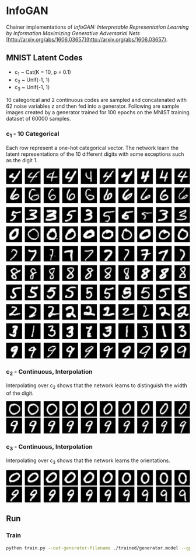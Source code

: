 # InfoGAN

Chainer implementations of *InfoGAN: Interpretable Representation Learning by Information Maximizing Generative Adversarial Nets*  [http://arxiv.org/abs/1606.03657](http://arxiv.org/abs/1606.03657).

## MNIST Latent Codes

- c<sub>1</sub> ~ Cat(K = 10, p = 0.1)
- c<sub>2</sub> ~ Unif(-1, 1)
- c<sub>3</sub> ~ Unif(-1, 1)

10 categorical and 2 continuous codes are sampled and concatenated with 62 noise variables z and then fed into a generator. Following are sample images created by a generator trained for 100 epochs on the MNIST training dataset of 60000 samples.

### c<sub>1</sub> - 10 Categorical

Each row represent a one-hot categorical vector. The network learn the latent representations of the 10 different digits with some exceptions such as the digit 1.

<img src="./samples/c1_categorical.png" width="512px"/>

### c<sub>2</sub> - Continuous, Interpolation

Interpolating over c<sub>2</sub> shows that the network learns to distinguish the width of the digit.

<img src="./samples/c2_continuous_0.png" width="512px"/>
<img src="./samples/c2_continuous_9.png" width="512px"/>

### c<sub>3</sub> - Continuous, Interpolation

Interpolating over c<sub>3</sub> shows that the network learns the orientations.

<img src="./samples/c3_continuous_0.png" width="512px"/>
<img src="./samples/c3_continuous_9.png" width="512px"/>

## Run

### Train

```bash
python train.py --out-generator-filename ./trained/generator.model --gpu 0
```
